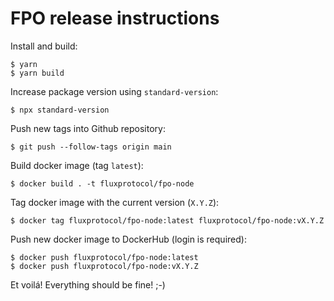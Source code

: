# FPO release instructions

Install and build:

```console
$ yarn
$ yarn build
```

Increase package version using `standard-version`:

```console
$ npx standard-version
```

Push new tags into Github repository:

```console
$ git push --follow-tags origin main
```

Build docker image (tag `latest`):

```console
$ docker build . -t fluxprotocol/fpo-node
````

Tag docker image with the current version (`X.Y.Z`):

```console
$ docker tag fluxprotocol/fpo-node:latest fluxprotocol/fpo-node:vX.Y.Z
```

Push new docker image to DockerHub (login is required):

```console
$ docker push fluxprotocol/fpo-node:latest
$ docker push fluxprotocol/fpo-node:vX.Y.Z
```

Et voilá! Everything should be fine! ;-)

